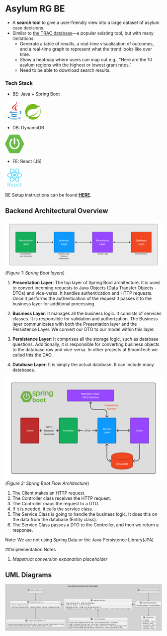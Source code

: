 # Asylum RG BE

- A **search tool** to give a user-friendly view into a large dataset of asylum case decisions.
- Similar to [the TRAC database](https://trac.syr.edu/phptools/immigration/asylum/)—a popular existing tool, but with many limitations.
    - Generate a table of results, a real-time visualization of outcomes, and a real-time graph to represent what the trend looks like over time.
    - Show a heatmap where users can map out e.g., “Here are the 10 asylum regions with the highest or lowest grant rates.”
    - Need to be able to download search results.

### Tech Stack

- BE: Java + Spring Boot
<p align="left">
<a href="https://www.java.com" target="_blank" rel="noreferrer"> 
<img src="https://raw.githubusercontent.com/devicons/devicon/master/icons/java/java-original.svg" alt="java" width="60" height="60"/> </a>
<a href="https://spring.io/projects/spring-boot" target="_blank" rel="noreferrer"> 
<img src="https://raw.githubusercontent.com/devicons/devicon/master/icons/spring/spring-original.svg" alt="spring" width="50" height="50"/> </a>
</p>

- DB: DynamoDB
<p align="left">
<a href="https://docs.aws.amazon.com/amazondynamodb/latest/developerguide/Introduction.html" target="_blank" rel="noreferrer"> 
<img src= "/documentation/images/spring_boot_logo.png" alt="DynamoDB" width="60" height="60"/> </a>
</p>


- FE: React (JS)
<p align="left">
<a href="https://reactjs.org/" target="_blank" rel="noreferrer"> 
<img src="https://raw.githubusercontent.com/devicons/devicon/master/icons/react/react-original-wordmark.svg" alt="react" width="60" height="60"/> </a>
</p>

BE Setup instructions can be found [**HERE**](https://www.notion.so/bloomtech/BE-Local-Setup-794f197185c046ccb9e2e9f073268cbe).

## Backend Architectural Overview

![ArchitectureOverview](documentation/images/hrf_be_architecture_overview.png)
(_Figure 1: Spring Boot layers_)

1. **Presentation Layer**: The top layer of Spring Boot architecture. It is used 
to convert incoming requests to Java Objects (Data Transfer Objects - DTOs) and vice-versa. It handles authentication and HTTP requests.
Once it performs the authentication of the request it passes it to the business layer for additional processing.

2. **Business Layer**: It manages all the business logic. It consists of services classes. It is responsible for 
validation and authorization. The Business layer communicates with both the Presentation layer and the Persistence 
Layer. We convert our DTO to our model within this layer.

3. **Persistence Layer**: It comprises all the storage logic, such as database questions. 
Additionally, it is responsible for converting business objects to the database row and vice-versa.
In other projects at BloomTech we called this the DAO.

4. **Database Layer**: It is simply the actual database. It can include many databases.

![FlowArchitecture](documentation/images/hrf_be_flow_architecture.png)
(_Figure 2: Spring Boot Flow Architecture_)

1. The Client makes an HTTP request.
2. The Controller class receives the HTTP request.
3. The Controller maps the request to a DTO.
4. If it is needed, it calls the service class.
5. The Service Class is going to handle the business logic. It does this on the data from the database (Entity class).
6. The Service Class passes a DTO to the Controller, and then we return a response.

Note: We are not using Spring Data or the Java Persistence Library(JPA)

##Implementation Notes
1. _Mapstruct conversion expanation placeholder_

## UML Diagrams
![MainClassDiagram](documentation/images/RELEASE_1.5_CD.png)